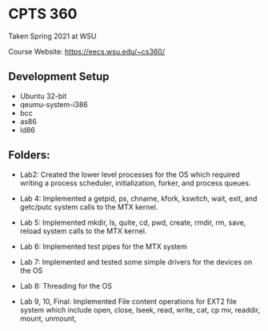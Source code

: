 # CPTS 360 
Taken Spring 2021 at WSU 

Course Website: https://eecs.wsu.edu/~cs360/

## Development Setup

- Ubuntu 32-bit
- qeumu-system-i386
- bcc
- as86
- ld86

## Folders:
- Lab2: Created the lower level processes for the OS which required writing a process scheduler, initialization, forker, and process queues.

- Lab 4: Implemented a getpid, ps, chname, kfork, kswitch, wait, exit, and getc/putc system calls to the MTX kernel. 

- Lab 5: Implemented mkdir, ls, quite, cd, pwd, create, rmdir, rm, save, reload system calls to the MTX kernel. 

- Lab 6: Implemented test pipes for the MTX system

- Lab 7: Implemented and tested some simple drivers for the devices on the OS

- Lab 8:  Threading for the OS

- Lab 9, 10, Final: Implemented File content operations for EXT2 file system which include open, close, lseek, read, write, cat, cp mv, readdir, mount, unmount, 

